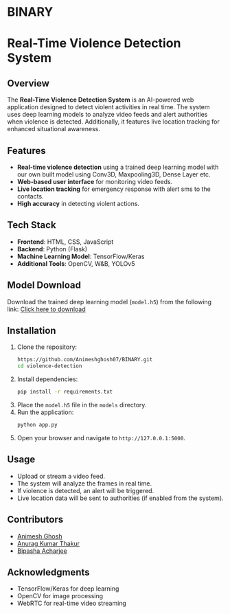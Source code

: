 # BINARY

# Real-Time Violence Detection System

## Overview
The **Real-Time Violence Detection System** is an AI-powered web application designed to detect violent activities in real time. The system uses deep learning models to analyze video feeds and alert authorities when violence is detected. Additionally, it features live location tracking for enhanced situational awareness.

## Features
- **Real-time violence detection** using a trained deep learning model with our own built model using Conv3D, Maxpooling3D, Dense Layer etc.
- **Web-based user interface** for monitoring video feeds.
- **Live location tracking** for emergency response with alert sms to the contacts.
- **High accuracy** in detecting violent actions.

## Tech Stack
- **Frontend**: HTML, CSS, JavaScript
- **Backend**: Python (Flask)
- **Machine Learning Model**: TensorFlow/Keras
- **Additional Tools**: OpenCV, W&B, YOLOv5

## Model Download
Download the trained deep learning model (`model.h5`) from the following link:
[Click here to download](https://drive.google.com/file/d/1a8ApzsWOuqXQyK5qzVxKIRb1Mhj55Brg/view?usp=drive_link)

## Installation
1. Clone the repository:
   ```bash
   https://github.com/Animeshghosh07/BINARY.git
   cd violence-detection
   ```
2. Install dependencies:
   ```bash
   pip install -r requirements.txt
   ```
3. Place the `model.h5` file in the `models` directory.
4. Run the application:
   ```bash
   python app.py
   ```
5. Open your browser and navigate to `http://127.0.0.1:5000`.

## Usage
- Upload or stream a video feed.
- The system will analyze the frames in real time.
- If violence is detected, an alert will be triggered.
- Live location data will be sent to authorities (if enabled from the system).

## Contributors
- [Animesh Ghosh](https://github.com/Animeshghosh07)
- [Anurag Kumar Thakur](https://github.com/anuragthakur19)
- [Bipasha Acharjee](https://github.com/bipasha1005)

## Acknowledgments
- TensorFlow/Keras for deep learning
- OpenCV for image processing
- WebRTC for real-time video streaming


